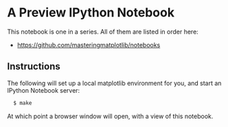 # A Preview IPython Notebook

This notebook is one in a series. All of them are listed in order here:
 * https://github.com/masteringmatplotlib/notebooks

## Instructions

The following will set up a local matplotlib environment for you, and start an
IPython Notebook server:

```bash
  $ make
```

At which point a browser window will open, with a view of this notebook.

